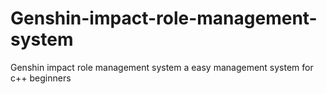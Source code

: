 # Genshin-impact-role-management-system
Genshin impact role management  system
a easy management system for c++ beginners

